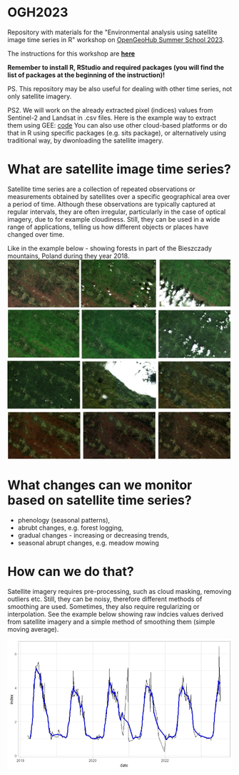 # OGH2023
Repository with materials for the "Environmental analysis using satellite image time series in R"
workshop on [OpenGeoHub Summer School 2023](https://opengeohub.org/summer-school/opengeohub-summer-school-poznan-2023/).

The instructions for this workshop are [**here**](https://egrabska.github.io/OGH2023/)   

**Remember to install R, RStudio and required packages (you will find the list of packages at the beginning of the instruction)!** 

PS. This repository may be also useful for dealing with other time series, not only satellite imagery.

PS2. We will work on the already extracted pixel (indices) values from Sentinel-2 and Landsat in .csv files. Here is the example way to extract them using GEE: [code](https://code.earthengine.google.com/6f6a5fae3a4c016b9d41c96ba24017a7) You can also use other cloud-based platforms or do that in R using specific packages (e.g. sits package), or alternatively using traditional way, by dwonloading the satellite imagery.  

# What are satellite image time series?

Satellite time series are a collection of repeated observations or measurements obtained by satellites over a specific geographical area over a period of time.
Although these observations are typically captured at regular intervals, they are often irregular, particularly in the case of optical imagery, due to for example cloudiness. Still, they can be used in a wide range of applications, telling us how different objects or places have changed over time. 

Like in the example below - showing forests in part of the Bieszczady mountains, Poland during they year 2018. 
![](ts_example.jpg)

# What changes can we monitor based on satellite time series?
* phenology (seasonal patterns),
* abrubt changes, e.g. forest logging,
* gradual changes - increasing or decreasing trends,
* seasonal abrupt changes, e.g. meadow mowing 
 
# How can we do that?
Satellite imagery requires pre-processing, such as cloud masking, removing outliers etc. Still, they can be noisy, therefore different methods of smoothing are used. Sometimes, they also require regularizing or interpolation. See the example below showing raw indcies values derived from satellite imagery and a simple method of smoothing them (simple moving average).

![](simple_moving_average.jpeg)



